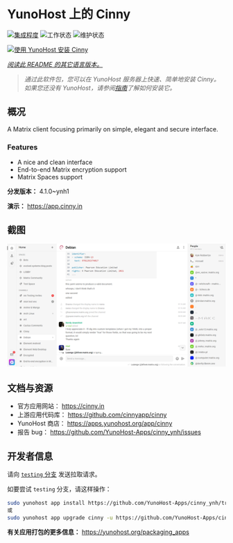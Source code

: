 <!--
注意：此 README 由 <https://github.com/YunoHost/apps/tree/master/tools/readme_generator> 自动生成
请勿手动编辑。
-->

# YunoHost 上的 Cinny

[![集成程度](https://dash.yunohost.org/integration/cinny.svg)](https://ci-apps.yunohost.org/ci/apps/cinny/) ![工作状态](https://ci-apps.yunohost.org/ci/badges/cinny.status.svg) ![维护状态](https://ci-apps.yunohost.org/ci/badges/cinny.maintain.svg)

[![使用 YunoHost 安装 Cinny](https://install-app.yunohost.org/install-with-yunohost.svg)](https://install-app.yunohost.org/?app=cinny)

*[阅读此 README 的其它语言版本。](./ALL_README.md)*

> *通过此软件包，您可以在 YunoHost 服务器上快速、简单地安装 Cinny。*  
> *如果您还没有 YunoHost，请参阅[指南](https://yunohost.org/install)了解如何安装它。*

## 概况

A Matrix client focusing primarily on simple, elegant and secure interface.

### Features

- A nice and clean interface
- End-to-end Matrix encryption support
- Matrix Spaces support


**分发版本：** 4.1.0~ynh1

**演示：** <https://app.cinny.in>

## 截图

![Cinny 的截图](./doc/screenshots/screenshot.png)

## 文档与资源

- 官方应用网站： <https://cinny.in>
- 上游应用代码库： <https://github.com/cinnyapp/cinny>
- YunoHost 商店： <https://apps.yunohost.org/app/cinny>
- 报告 bug： <https://github.com/YunoHost-Apps/cinny_ynh/issues>

## 开发者信息

请向 [`testing` 分支](https://github.com/YunoHost-Apps/cinny_ynh/tree/testing) 发送拉取请求。

如要尝试 `testing` 分支，请这样操作：

```bash
sudo yunohost app install https://github.com/YunoHost-Apps/cinny_ynh/tree/testing --debug
或
sudo yunohost app upgrade cinny -u https://github.com/YunoHost-Apps/cinny_ynh/tree/testing --debug
```

**有关应用打包的更多信息：** <https://yunohost.org/packaging_apps>
